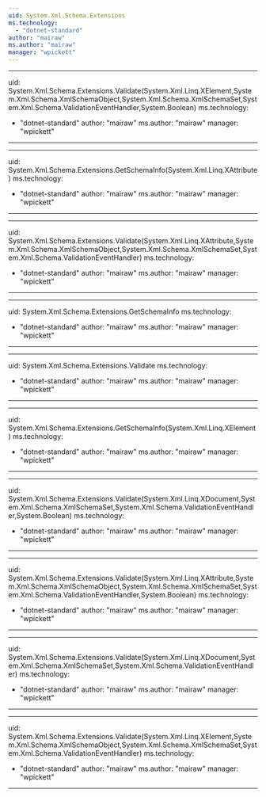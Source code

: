 ```yaml
---
uid: System.Xml.Schema.Extensions
ms.technology: 
  - "dotnet-standard"
author: "mairaw"
ms.author: "mairaw"
manager: "wpickett"
---
```


---
uid: System.Xml.Schema.Extensions.Validate(System.Xml.Linq.XElement,System.Xml.Schema.XmlSchemaObject,System.Xml.Schema.XmlSchemaSet,System.Xml.Schema.ValidationEventHandler,System.Boolean)
ms.technology: 
  - "dotnet-standard"
author: "mairaw"
ms.author: "mairaw"
manager: "wpickett"
---

---
uid: System.Xml.Schema.Extensions.GetSchemaInfo(System.Xml.Linq.XAttribute)
ms.technology: 
  - "dotnet-standard"
author: "mairaw"
ms.author: "mairaw"
manager: "wpickett"
---

---
uid: System.Xml.Schema.Extensions.Validate(System.Xml.Linq.XAttribute,System.Xml.Schema.XmlSchemaObject,System.Xml.Schema.XmlSchemaSet,System.Xml.Schema.ValidationEventHandler)
ms.technology: 
  - "dotnet-standard"
author: "mairaw"
ms.author: "mairaw"
manager: "wpickett"
---

---
uid: System.Xml.Schema.Extensions.GetSchemaInfo
ms.technology: 
  - "dotnet-standard"
author: "mairaw"
ms.author: "mairaw"
manager: "wpickett"
---

---
uid: System.Xml.Schema.Extensions.Validate
ms.technology: 
  - "dotnet-standard"
author: "mairaw"
ms.author: "mairaw"
manager: "wpickett"
---

---
uid: System.Xml.Schema.Extensions.GetSchemaInfo(System.Xml.Linq.XElement)
ms.technology: 
  - "dotnet-standard"
author: "mairaw"
ms.author: "mairaw"
manager: "wpickett"
---

---
uid: System.Xml.Schema.Extensions.Validate(System.Xml.Linq.XDocument,System.Xml.Schema.XmlSchemaSet,System.Xml.Schema.ValidationEventHandler,System.Boolean)
ms.technology: 
  - "dotnet-standard"
author: "mairaw"
ms.author: "mairaw"
manager: "wpickett"
---

---
uid: System.Xml.Schema.Extensions.Validate(System.Xml.Linq.XAttribute,System.Xml.Schema.XmlSchemaObject,System.Xml.Schema.XmlSchemaSet,System.Xml.Schema.ValidationEventHandler,System.Boolean)
ms.technology: 
  - "dotnet-standard"
author: "mairaw"
ms.author: "mairaw"
manager: "wpickett"
---

---
uid: System.Xml.Schema.Extensions.Validate(System.Xml.Linq.XDocument,System.Xml.Schema.XmlSchemaSet,System.Xml.Schema.ValidationEventHandler)
ms.technology: 
  - "dotnet-standard"
author: "mairaw"
ms.author: "mairaw"
manager: "wpickett"
---

---
uid: System.Xml.Schema.Extensions.Validate(System.Xml.Linq.XElement,System.Xml.Schema.XmlSchemaObject,System.Xml.Schema.XmlSchemaSet,System.Xml.Schema.ValidationEventHandler)
ms.technology: 
  - "dotnet-standard"
author: "mairaw"
ms.author: "mairaw"
manager: "wpickett"
---
